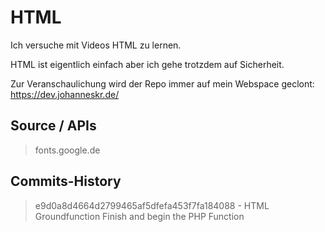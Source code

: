 # HTML

Ich versuche mit Videos HTML zu lernen.

HTML ist eigentlich einfach aber ich gehe trotzdem auf Sicherheit.


Zur Veranschaulichung wird der Repo immer auf mein Webspace geclont: https://dev.johanneskr.de/


## Source / APIs
> fonts.google.de


## Commits-History
> e9d0a8d4664d2799465af5dfefa453f7fa184088 - HTML Groundfunction Finish and begin the PHP Function
